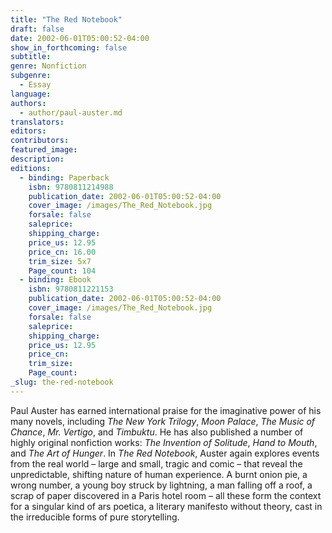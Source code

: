 ```yaml
---
title: "The Red Notebook"
draft: false
date: 2002-06-01T05:00:52-04:00
show_in_forthcoming: false
subtitle:
genre: Nonfiction
subgenre:
  - Essay
language:
authors:
  - author/paul-auster.md
translators:
editors:
contributors:
featured_image:
description:
editions:
  - binding: Paperback
    isbn: 9780811214988
    publication_date: 2002-06-01T05:00:52-04:00
    cover_image: /images/The_Red_Notebook.jpg
    forsale: false
    saleprice:
    shipping_charge:
    price_us: 12.95
    price_cn: 16.00
    trim_size: 5x7
    Page_count: 104
  - binding: Ebook
    isbn: 9780811221153
    publication_date: 2002-06-01T05:00:52-04:00
    cover_image: /images/The_Red_Notebook.jpg
    forsale: false
    saleprice:
    shipping_charge:
    price_us: 12.95
    price_cn:
    trim_size:
    Page_count:
_slug: the-red-notebook
---
```


Paul Auster has earned international praise for the imaginative power of his many novels, including _The New York Trilogy_, _Moon Palace_, _The Music of Chance_, _Mr. Vertigo_, and _Timbuktu_. He has also published a number of highly original nonfiction works: _The Invention of Solitude_, _Hand to Mouth_, and _The Art of Hunger_. In _The Red Notebook_, Auster again explores events from the real world – large and small, tragic and comic – that reveal the unpredictable, shifting nature of human experience. A burnt onion pie, a wrong number, a young boy struck by lightning, a man falling off a roof, a scrap of paper discovered in a Paris hotel room – all these form the context for a singular kind of ars poetica, a literary manifesto without theory, cast in the irreducible forms of pure storytelling.

